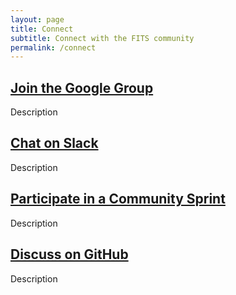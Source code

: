 ```yaml
---
layout: page
title: Connect
subtitle: Connect with the FITS community
permalink: /connect
---
```


<div>
  <div>
    <h2><a href="">Join the Google Group</a></h2>
    <p>Description</p>
  </div>
  <div>
    <h2><a href="">Chat on Slack</a></h2>
    <p>Description</p>
  </div>
  <div>
    <h2><a href="">Participate in a Community Sprint</a></h2>
    <p>Description</p>
  </div>
  <div>
    <h2><a href="">Discuss on GitHub</a></h2>
    <p>Description</p>
  </div>
</div>